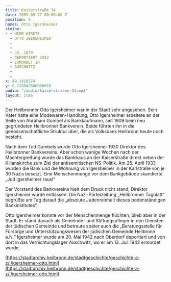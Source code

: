 ```yaml
---
title: Kaiserstraße 34
date: 2009-05-27 00:00:00 Z
position: 9
names: Otto Igersheimer
steine:
- - HIER WIRKTE
  - OTTO IGERSHEIMER
  - 
  - 
  - JG. 1879
  - DEPORTIERT 1942
  - ERMORDET IN
  - AUSCHWITZ
  - 
  - 
x: 49.1418274
y: 9.218842600000016
audio: "/audio/kaiserstrasse-34.mp3"
layout: item
---
```


Der Heilbronner Otto Igersheimer war in der Stadt sehr angesehen. Sein Vater hatte eine Modewaren-Handlung, Otto Igersheimer arbeitete an der Seite von Abraham Gumbel als Bankkaufmann, seit 1909 beim neu gegründeten Heilbronner Bankverein. Beide führten ihn in die genossenschaftliche Struktur über, die als Volksbank Heilbronn heute noch besteht.

Nach dem Tod Gumbels wurde Otto Igersheimer 1930 Direktor des Heilbronner Bankvereins. Aber schon wenige Wochen nach der Machtergreifung wurde das Bankhaus an der Kaiserstraße direkt neben der Kilianskirche zum Ziel der antisemitischen NS-Politik. Am 25. April 1933 wurden die Bank und die Wohnung von Igersheimer in der Karlstraße von je 30 Nazis besetzt. Eine Menschenmenge vor dem Bankgebäude skandierte „Jud Igersheimer raus!“

Der Vorstand des Bankvereins hielt dem Druck nicht stand; Direktor Igersheimer wurde entlassen. Die Nazi-Parteizeitung „Heilbronner Tagblatt“ begrüßte am Tag darauf die „absolute Judenreinheit dieses bodenständigen Bankinstitutes“.

Otto Igersheimer konnte vor der Menschenmenge flüchten, blieb aber in der Stadt. Er stand danach als Gemeinde- und Stiftungspfleger in den Diensten der jüdischen Gemeinde und betreute später auch die „Beratungsstelle für Fürsorge und Unterstützungswesen der jüdischen Gemeinde Heilbronn a.N.“ Igersheimer wurde am 20. Mai 1942 nach Oberdorf deportiert und von dort in das Vernichtungslager Auschwitz, wo er am 13. Juli 1942 ermordet wurde.

[https://stadtarchiv.heilbronn.de/stadtgeschichte/geschichte-a-z/i/igersheimer-otto.html](https://stadtarchiv.heilbronn.de/stadtgeschichte/geschichte-a-z/i/igersheimer-otto.html)